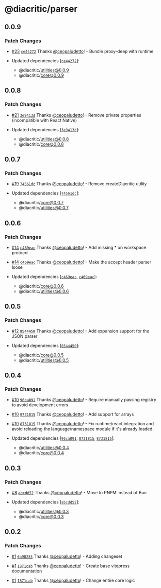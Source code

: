 # @diacritic/parser

## 0.0.9

### Patch Changes

- [#23](https://github.com/ceopaludetto/diacritic/pull/23) [`ce44272`](https://github.com/ceopaludetto/diacritic/commit/ce44272da963f5e3105a8f1e6e59f79ce9466b99) Thanks [@ceopaludetto](https://github.com/ceopaludetto)! - Bundle proxy-deep with runtime

- Updated dependencies [[`ce44272`](https://github.com/ceopaludetto/diacritic/commit/ce44272da963f5e3105a8f1e6e59f79ce9466b99)]:
  - @diacritic/utilities@0.0.9
  - @diacritic/core@0.0.9

## 0.0.8

### Patch Changes

- [#21](https://github.com/ceopaludetto/diacritic/pull/21) [`3e9413d`](https://github.com/ceopaludetto/diacritic/commit/3e9413db32e1a8ba80455373f1766f150f933ded) Thanks [@ceopaludetto](https://github.com/ceopaludetto)! - Remove private properties (incompatible with React Native)

- Updated dependencies [[`3e9413d`](https://github.com/ceopaludetto/diacritic/commit/3e9413db32e1a8ba80455373f1766f150f933ded)]:
  - @diacritic/utilities@0.0.8
  - @diacritic/core@0.0.8

## 0.0.7

### Patch Changes

- [#19](https://github.com/ceopaludetto/diacritic/pull/19) [`74561dc`](https://github.com/ceopaludetto/diacritic/commit/74561dc08139544613f6324a4a6ecc70a3705655) Thanks [@ceopaludetto](https://github.com/ceopaludetto)! - Remove createDiacritic utility

- Updated dependencies [[`74561dc`](https://github.com/ceopaludetto/diacritic/commit/74561dc08139544613f6324a4a6ecc70a3705655)]:
  - @diacritic/core@0.0.7
  - @diacritic/utilities@0.0.7

## 0.0.6

### Patch Changes

- [#14](https://github.com/ceopaludetto/diacritic/pull/14) [`c469eac`](https://github.com/ceopaludetto/diacritic/commit/c469eaca7d2f4487f068a2f4df0218218903a676) Thanks [@ceopaludetto](https://github.com/ceopaludetto)! - Add missing \* on workspace protocol

- [#14](https://github.com/ceopaludetto/diacritic/pull/14) [`c469eac`](https://github.com/ceopaludetto/diacritic/commit/c469eaca7d2f4487f068a2f4df0218218903a676) Thanks [@ceopaludetto](https://github.com/ceopaludetto)! - Make the accept header parser loose

- Updated dependencies [[`c469eac`](https://github.com/ceopaludetto/diacritic/commit/c469eaca7d2f4487f068a2f4df0218218903a676), [`c469eac`](https://github.com/ceopaludetto/diacritic/commit/c469eaca7d2f4487f068a2f4df0218218903a676)]:
  - @diacritic/core@0.0.6
  - @diacritic/utilities@0.0.6

## 0.0.5

### Patch Changes

- [#12](https://github.com/ceopaludetto/diacritic/pull/12) [`8544450`](https://github.com/ceopaludetto/diacritic/commit/8544450dd10f8b46c8e231a232c38ca49d3ac70d) Thanks [@ceopaludetto](https://github.com/ceopaludetto)! - Add expansion support for the JSON parser

- Updated dependencies [[`8544450`](https://github.com/ceopaludetto/diacritic/commit/8544450dd10f8b46c8e231a232c38ca49d3ac70d)]:
  - @diacritic/core@0.0.5
  - @diacritic/utilities@0.0.5

## 0.0.4

### Patch Changes

- [#10](https://github.com/ceopaludetto/diacritic/pull/10) [`96ca091`](https://github.com/ceopaludetto/diacritic/commit/96ca091204d2a9412005ed84b71b6f450339dd29) Thanks [@ceopaludetto](https://github.com/ceopaludetto)! - Require manually passing registry to avoid development errors

- [#10](https://github.com/ceopaludetto/diacritic/pull/10) [`8731815`](https://github.com/ceopaludetto/diacritic/commit/87318153375f0d0d139f93e1296d842cfd5255f4) Thanks [@ceopaludetto](https://github.com/ceopaludetto)! - Add support for arrays

- [#10](https://github.com/ceopaludetto/diacritic/pull/10) [`8731815`](https://github.com/ceopaludetto/diacritic/commit/87318153375f0d0d139f93e1296d842cfd5255f4) Thanks [@ceopaludetto](https://github.com/ceopaludetto)! - Fix runtime/react integration and avoid reloading the language/namespace module if it's already loaded.

- Updated dependencies [[`96ca091`](https://github.com/ceopaludetto/diacritic/commit/96ca091204d2a9412005ed84b71b6f450339dd29), [`8731815`](https://github.com/ceopaludetto/diacritic/commit/87318153375f0d0d139f93e1296d842cfd5255f4), [`8731815`](https://github.com/ceopaludetto/diacritic/commit/87318153375f0d0d139f93e1296d842cfd5255f4)]:
  - @diacritic/utilities@0.0.4
  - @diacritic/core@0.0.4

## 0.0.3

### Patch Changes

- [#8](https://github.com/ceopaludetto/diacritic/pull/8) [`abcdd52`](https://github.com/ceopaludetto/diacritic/commit/abcdd5227aaeaa9dddf696019f4aaa772ec01c70) Thanks [@ceopaludetto](https://github.com/ceopaludetto)! - Move to PNPM instead of Bun

- Updated dependencies [[`abcdd52`](https://github.com/ceopaludetto/diacritic/commit/abcdd5227aaeaa9dddf696019f4aaa772ec01c70)]:
  - @diacritic/utilities@0.0.3
  - @diacritic/core@0.0.3

## 0.0.2

### Patch Changes

- [#1](https://github.com/ceopaludetto/diacritic/pull/1) [`6a98285`](https://github.com/ceopaludetto/diacritic/commit/6a98285f111207ae8e4af9e608161f8ce8bb9980) Thanks [@ceopaludetto](https://github.com/ceopaludetto)! - Adding changeset

- [#1](https://github.com/ceopaludetto/diacritic/pull/1) [`1871cab`](https://github.com/ceopaludetto/diacritic/commit/1871cab5d67d9efb81b1f632148c60e3c01f38c0) Thanks [@ceopaludetto](https://github.com/ceopaludetto)! - Create base vitepress documentation

- [#1](https://github.com/ceopaludetto/diacritic/pull/1) [`1871cab`](https://github.com/ceopaludetto/diacritic/commit/1871cab5d67d9efb81b1f632148c60e3c01f38c0) Thanks [@ceopaludetto](https://github.com/ceopaludetto)! - Change entire core logic
